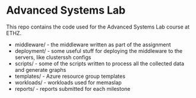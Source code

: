 Advanced Systems Lab
====================

This repo contains the code used for the Advanced Systems Lab course at ETHZ.

* middleware/ - the middleware written as part of the assignment
* deployment/ - some useful stuff for deploying the middleware to the servers, like clusterssh configs
* scripts/ - some of the scripts written to process all the collected data and generate graphs
* templates/ - Azure resource group templates
* workloads/ - workloads used for memaslap
* reports/ - reports submitted for each milestone
